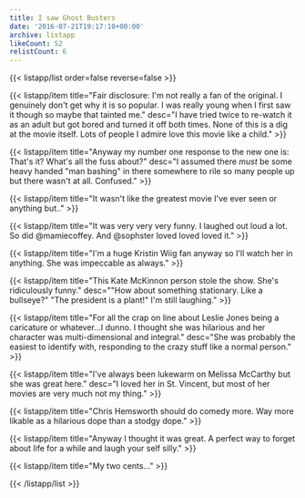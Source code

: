 ```yaml
---
title: I saw Ghost Busters
date: '2016-07-21T19:17:10+00:00'
archive: listapp
likeCount: 52
relistCount: 6
---
```


{{< listapp/list order=false reverse=false >}}

   {{< listapp/item title="Fair disclosure: I'm not really a fan of the original. I genuinely don't get why it is so popular. I was really young when I first saw it though so maybe that tainted me."
      desc="I have tried twice to re-watch it as an adult but got bored and turned it off both times. None of this is a dig at the movie itself. Lots of people I admire love this movie like a child." >}}

   {{< listapp/item title="Anyway my number one response to the new one is: That's it? What's all the fuss about?"
      desc="I assumed there *must* be some heavy handed \"man bashing\" in there somewhere to rile so many people up but there wasn't at all. Confused." >}}

   {{< listapp/item title="It wasn't like the greatest movie I've ever seen or anything but.." >}}

   {{< listapp/item title="It was very very very funny. I laughed out loud a lot. So did @mamiecoffey. And @sophster loved loved loved it." >}}

   {{< listapp/item title="I'm a huge Kristin Wiig fan anyway so I'll watch her in anything. She was impeccable as always." >}}

   {{< listapp/item title="This Kate McKinnon person stole the show. She's ridiculously funny."
      desc="\"How about something stationary. Like a bullseye?\" \"The president is a plant!\" I'm still laughing." >}}

   {{< listapp/item title="For all the crap on line about Leslie Jones being a caricature or whatever...I dunno. I thought she was hilarious and her character was multi-dimensional and integral."
      desc="She was probably the easiest to identify with, responding to the crazy stuff like a normal person." >}}

   {{< listapp/item title="I've always been lukewarm on Melissa McCarthy but she was great here."
      desc="I loved her in St. Vincent, but most of her movies are very much not my thing." >}}

   {{< listapp/item title="Chris Hemsworth should do comedy more. Way more likable as a hilarious dope than a stodgy dope." >}}

   {{< listapp/item title="Anyway I thought it was great. A perfect way to forget about life for a while and laugh your self silly." >}}

   {{< listapp/item title="My two cents..." >}}

{{< /listapp/list >}}
